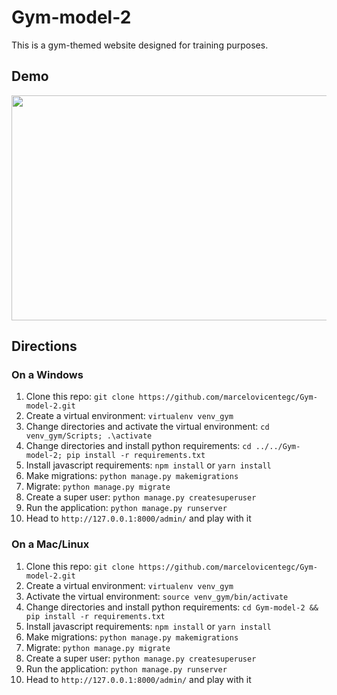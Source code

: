 # Gym-model-2
This is a gym-themed website designed for training purposes.

## Demo
[<img src="https://github.com/marcelovicentegc/Gym-model-2/blob/master/Gym-model-2.gif" width="640" height="360" />](https://youtu.be/nt8_p0b1QIY)

## Directions
### On a Windows
1. Clone this repo: `git clone https://github.com/marcelovicentegc/Gym-model-2.git`
2. Create a virtual environment: `virtualenv venv_gym`
3. Change directories and activate the virtual environment: `cd venv_gym/Scripts; .\activate`
4. Change directories and install python requirements: `cd ../../Gym-model-2; pip install -r requirements.txt`
5. Install javascript requirements: `npm install` or `yarn install`
6. Make migrations: `python manage.py makemigrations`
7. Migrate: `python manage.py migrate`
8. Create a super user: `python manage.py createsuperuser`
9. Run the application: `python manage.py runserver`
10. Head to `http://127.0.0.1:8000/admin/` and play with it

### On a Mac/Linux
1. Clone this repo: `git clone https://github.com/marcelovicentegc/Gym-model-2.git`
2. Create a virtual environment: `virtualenv venv_gym`
3. Activate the virtual environment: `source venv_gym/bin/activate`
4. Change directories and install python requirements: `cd Gym-model-2 && pip install -r requirements.txt`
5. Install javascript requirements: `npm install` or `yarn install`
6. Make migrations: `python manage.py makemigrations`
7. Migrate: `python manage.py migrate`
8. Create a super user: `python manage.py createsuperuser`
9. Run the application: `python manage.py runserver`
10. Head to `http://127.0.0.1:8000/admin/` and play with it
